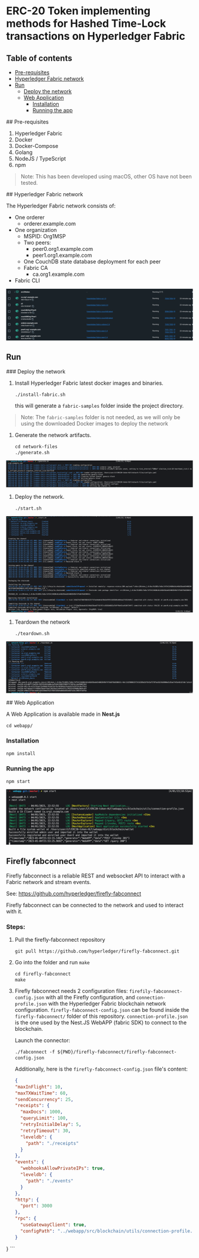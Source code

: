 # ERC-20 Token implementing methods for Hashed Time-Lock transactions on Hyperledger Fabric

## Table of contents

- [Pre-requisites](#pre-requisites)
- [Hyperledger Fabric network](#hyperledger-fabric-network)
- [Run](#run)
    - [Deploy the network](#deploy-the-network)
    - [Web Application](#web-application)
        - [Installation](#Installation)
        - [Running the app](#running-the-app)

## Pre-requisites

1. Hyperledger Fabric
1. Docker
1. Docker-Compose
1. Golang
1. NodeJS / TypeScript
1. npm

> Note: This has been developed using macOS, other OS have not been tested.

## Hyperledger Fabric network

The Hyperledger Fabric network consists of: 
* One orderer
    * orderer.example.com
* One organization
    * MSPID: Org1MSP
    * Two peers:
        * peer0.org1.example.com
        * peer1.org1.example.com
    * One CouchDB state database deployment for each peer
    * Fabric CA
        * ca.org1.example.com 
* Fabric CLI

![Network deployment](./img/topology.png)


## Run

### Deploy the network

1. Install Hyperledger Fabric latest docker images and binaries.
    ```shell
    ./install-fabric.sh
    ```
    this will generate a `fabric-samples` folder inside the project directory.
> Note: The `fabric-samples` folder is not needed, as we will only be using the downloaded Docker images to deploy the network

1. Generate the network artifacts.
    ```shell
    cd network-files
    ./generate.sh
    ```
![Network deployment](./img/generate.png)

1. Deploy the network.
    ```shell
    ./start.sh
    ```
![Network deployment](./img/start.png)

1. Teardown the network
    ```shell
    ./teardown.sh
    ```
![Network deployment](./img/teardown.png)

## Web Application

A Web Application is available made in **Nest.js**

```shell
cd webapp/
```

### Installation

```shell
npm install
```

### Running the app

```shell
npm start
```
![Web Application](./img/webapp-start.png)

## Firefly fabconnect

Firefly fabconnect is a reliable REST and websocket API to interact with a Fabric network and stream events.

See: https://github.com/hyperledger/firefly-fabconnect

Firefly fabconnect can be connected to the network and used to interact with it.

### Steps:

1. Pull the firefly-fabconnect repository
    ```shell
    git pull https://github.com/hyperledger/firefly-fabconnect.git
    ```
1. Go into the folder and run `make`
    ```shell
    cd firefly-fabconnect
    make
    ```
1. Firefly fabconnect needs 2 configuration files: `firefily-fabconnect-config.json` with all the Firefly configuration, and `connection-profile.json` with the Hyperledger Fabric blockchain network configuration.
    `firefly-fabconnect-config.json` can be found inside the `firefly-fabconnect/` folder of this repository.
    `connection-profile.json` is the one used by the Nest.JS WebAPP (fabric SDK) to connect to the blockchain.

    Launch the connector:
    ```shell
    ./fabconnect -f ${PWD}/firefly-fabconnect/firefly-fabconnect-config.json
    ```

    Additionally, here is the `firefly-fabconnect-config.json` file's content:

    ```json
    {
    "maxInFlight": 10,
    "maxTXWaitTime": 60,
    "sendConcurrency": 25,
    "receipts": {
      "maxDocs": 1000,
      "queryLimit": 100,
      "retryInitialDelay": 5,
      "retryTimeout": 30,
      "leveldb": {
        "path": "./receipts"
      }
    },
    "events": {
      "webhooksAllowPrivateIPs": true,
      "leveldb": {
        "path": "./events"
      }
    },
    "http": {
      "port": 3000
    },
    "rpc": {
      "useGatewayClient": true,
      "configPath": "../webapp/src/blockchain/utils/connection-profile.json"
    }
  }
    ```